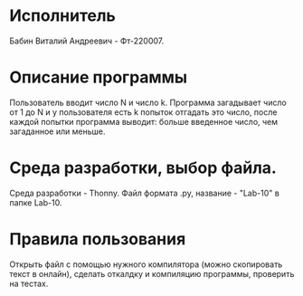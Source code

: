 # Исполнитель
Бабин Виталий Андреевич - Фт-220007.

# Описание программы
Пользователь вводит число N и число k. Программа загадывает число от 1 до N и у пользователя есть k попыток отгадать это число, после каждой попытки программа выводит: больше введенное число, чем загаданное или меньше.

# Среда разработки, выбор файла.
Среда разработки - Thonny.
Файл формата .py, название - "Lab-10" в папке Lab-10.

# Правила пользования
Открыть файл с помощью нужного компилятора (можно скопировать текст в онлайн), сделать откалдку и компиляцию программы, проверить на тестах.
